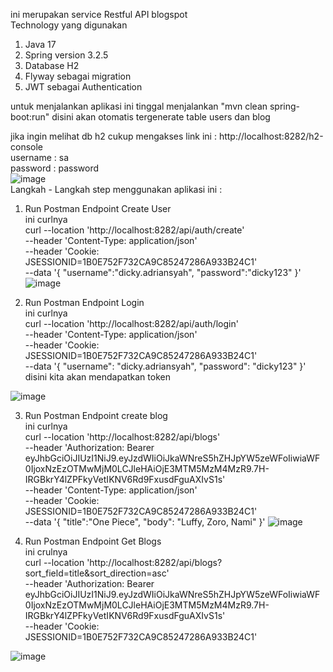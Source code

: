 ini merupakan service Restful API blogspot <br/>
Technology yang digunakan

1. Java 17
2. Spring version 3.2.5
3. Database H2
4. Flyway sebagai migration
5. JWT sebagai Authentication

untuk menjalankan aplikasi ini 
tinggal menjalankan "mvn clean spring-boot:run"
disini akan otomatis tergenerate table users dan blog <br/>

jika ingin melihat db h2 cukup mengakses link ini : http://localhost:8282/h2-console <br/>
username : sa <br/>
password : password <br/>
![image](https://github.com/adriansyahdicky/blogspot-service/assets/54537198/bff64c73-1ca5-4aa7-bfc8-e88543746dbc)
<br/>
Langkah - Langkah step menggunakan aplikasi ini :
1. Run Postman Endpoint Create User <br/>
ini curlnya <br/>
curl --location 'http://localhost:8282/api/auth/create' \
--header 'Content-Type: application/json' \
--header 'Cookie: JSESSIONID=1B0E752F732CA9C85247286A933B24C1' \
--data '{
    "username":"dicky.adriansyah",
    "password":"dicky123"
}'
![image](https://github.com/adriansyahdicky/blogspot-service/assets/54537198/00f0cfe1-ae39-4f4e-8d66-7572feca6452)

2. Run Postman Endpoint Login <br/>
ini curlnya <br/>
curl --location 'http://localhost:8282/api/auth/login' \
--header 'Content-Type: application/json' \
--header 'Cookie: JSESSIONID=1B0E752F732CA9C85247286A933B24C1' \
--data '{
    "username": "dicky.adriansyah",
    "password": "dicky123"
}'
disini kita akan mendapatkan token

![image](https://github.com/adriansyahdicky/blogspot-service/assets/54537198/36635bba-8611-4470-b68e-a2a425935d92)

3. Run Postman Endpoint create blog <br/>
ini curlnya <br/>
curl --location 'http://localhost:8282/api/blogs' \
--header 'Authorization: Bearer eyJhbGciOiJIUzI1NiJ9.eyJzdWIiOiJkaWNreS5hZHJpYW5zeWFoIiwiaWF0IjoxNzEzOTMwMjM0LCJleHAiOjE3MTM5MzM4MzR9.7H-IRGBkrY4lZPFkyVetIKNV6Rd9FxusdFguAXIvS1s' \
--header 'Content-Type: application/json' \
--header 'Cookie: JSESSIONID=1B0E752F732CA9C85247286A933B24C1' \
--data '{
    "title":"One Piece",
    "body": "Luffy, Zoro, Nami"
}'
![image](https://github.com/adriansyahdicky/blogspot-service/assets/54537198/014a0b75-0772-4334-948a-5f29ffc32cfa)


4. Run Postman Endpoint Get Blogs <br/>
ini crulnya <br/>
curl --location 'http://localhost:8282/api/blogs?sort_field=title&sort_direction=asc' \
--header 'Authorization: Bearer eyJhbGciOiJIUzI1NiJ9.eyJzdWIiOiJkaWNreS5hZHJpYW5zeWFoIiwiaWF0IjoxNzEzOTMwMjM0LCJleHAiOjE3MTM5MzM4MzR9.7H-IRGBkrY4lZPFkyVetIKNV6Rd9FxusdFguAXIvS1s' \
--header 'Cookie: JSESSIONID=1B0E752F732CA9C85247286A933B24C1'

![image](https://github.com/adriansyahdicky/blogspot-service/assets/54537198/b8a7da06-e6be-4650-b6b2-3b8ae06c58bb)




